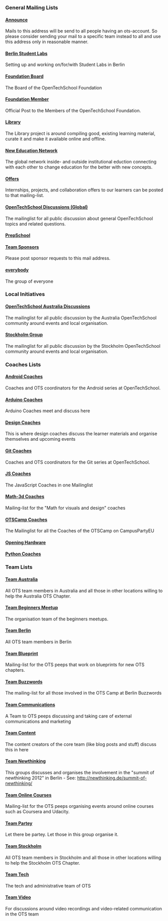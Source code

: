 ### General Mailing Lists 


#### [Announce](https://groups.google.com/a/opentechschool.org/forum/?fromgroups#!forum/announce)

Mails to this address will be send to all people having an ots-account. So please consider sending your mail to a specific team instead to all and use this address only in reasonable manner.

#### [Berlin Student Labs](https://groups.google.com/a/opentechschool.org/forum/?fromgroups#!forum/berlin.studentlabs)

Setting up and working on/for/with Student Labs in Berlin

#### [Foundation Board](https://groups.google.com/a/opentechschool.org/forum/?fromgroups#!forum/foundation.board)

The Board of the OpenTechSchool Foundation

#### [Foundation Member](https://groups.google.com/a/opentechschool.org/forum/?fromgroups#!forum/foundation.members)

Official Post to the Members of the OpenTechSchool Foundation.

#### [Library](https://groups.google.com/a/opentechschool.org/forum/?fromgroups#!forum/library)

The Library project is around compiling good, existing learning material, curate it and make it available online and offline.

#### [New Education Network](https://groups.google.com/a/opentechschool.org/forum/?fromgroups#!forum/new.edu.network)

The global network inside- and outside institutional eduction connecting with each other to change education for the better with new concepts.

#### [Offers](https://groups.google.com/a/opentechschool.org/forum/?fromgroups#!forum/offers)

Internships, projects, and collaboration offers to our learners can be posted to that mailing-list.

#### [OpenTechSchool Discussions (Global)](https://groups.google.com/a/opentechschool.org/forum/?fromgroups#!forum/discuss.global)

The mailinglist for all public discussion about general OpenTechSchool topics and related questions.

#### [PrepSchool](https://groups.google.com/a/opentechschool.org/forum/?fromgroups#!forum/prepschool)

#### [Team Sponsors](https://groups.google.com/a/opentechschool.org/forum/?fromgroups#!forum/sponsors)

Please post sponsor requests to this mail address.

#### [everybody](https://groups.google.com/a/opentechschool.org/forum/?fromgroups#!forum/everybody)

The group of everyone


### Local Initiatives


#### [OpenTechSchool Australia Discussions](https://groups.google.com/a/opentechschool.org/forum/?fromgroups#!forum/discuss.australia)

The mailinglist for all public discussion by the Australia OpenTechSchool community around events and local organisation.

#### [Stockholm Group](https://groups.google.com/a/opentechschool.org/forum/?fromgroups#!forum/discuss.stockholm)

The mailinglist for all public discussion by the Stockholm OpenTechSchool community around events and local organisation.

### Coaches Lists 

#### [Android Coaches](https://groups.google.com/a/opentechschool.org/forum/?fromgroups#!forum/coaches.android)

Coaches and OTS coordinators for the Android series at OpenTechSchool.

#### [Arduino Coaches](https://groups.google.com/a/opentechschool.org/forum/?fromgroups#!forum/coaches.arduino)

Arduino Coaches meet and discuss here

#### [Design Coaches](https://groups.google.com/a/opentechschool.org/forum/?fromgroups#!forum/coaches.design)

This is where design coaches discuss the learner materials and organise themselves and upcoming events

#### [Git Coaches](https://groups.google.com/a/opentechschool.org/forum/?fromgroups#!forum/coaches.git)

Coaches and OTS coordinators for the Git series at OpenTechSchool.

#### [JS Coaches](https://groups.google.com/a/opentechschool.org/forum/?fromgroups#!forum/coaches.js)

The JavaScript Coaches in one Mailinglist

#### [Math-3d Coaches](https://groups.google.com/a/opentechschool.org/forum/?fromgroups#!forum/coaches.math-3d)

Mailing-list for the "Math for visuals and design" coaches

#### [OTSCamp Coaches](https://groups.google.com/a/opentechschool.org/forum/?fromgroups#!forum/coaches.otscamp)

The Mailinglist for all the Coaches of the OTSCamp on CampusPartyEU

#### [Opening Hardware](https://groups.google.com/a/opentechschool.org/forum/?fromgroups#!forum/coaches.opening-hardware)

#### [Python Coaches](https://groups.google.com/a/opentechschool.org/forum/?fromgroups#!forum/coaches.python)


### Team Lists 


#### [Team Australia](https://groups.google.com/a/opentechschool.org/forum/?fromgroups#!forum/team.australia)

All OTS team members in Australia and all those in other locations willing to help the Australia OTS Chapter.

#### [Team Beginners Meetup](https://groups.google.com/a/opentechschool.org/forum/?fromgroups#!forum/team.beginners-meetup)

The organisation team of the beginners meetups.

#### [Team Berlin](https://groups.google.com/a/opentechschool.org/forum/?fromgroups#!forum/team.berlin)

All OTS team members in Berlin

#### [Team Blueprint](https://groups.google.com/a/opentechschool.org/forum/?fromgroups#!forum/team.blueprint)

Mailing-list for the OTS peeps that work on blueprints for new OTS chapters.

#### [Team Buzzwords](https://groups.google.com/a/opentechschool.org/forum/?fromgroups#!forum/team.buzzwords)

The mailing-list for all those involved in the OTS Camp at Berlin Buzzwords

#### [Team Communications](https://groups.google.com/a/opentechschool.org/forum/?fromgroups#!forum/team.communications)

A Team to OTS peeps discussing and taking care of external communications and marketing

#### [Team Content](https://groups.google.com/a/opentechschool.org/forum/?fromgroups#!forum/team.content)

The content creators of the core team (like blog posts and stuff) discuss this in here

#### [Team Newthinking](https://groups.google.com/a/opentechschool.org/forum/?fromgroups#!forum/team.newthinking)

This groups discusses and organises the involvement in the "summit of newthinking 2012" in Berlin - See:  http://newthinking.de/summit-of-newthinking/

#### [Team Online Courses](https://groups.google.com/a/opentechschool.org/forum/?fromgroups#!forum/team.online-courses)

Mailing-list for the OTS peeps organising events around online courses such as Coursera and Udacity.

#### [Team Partey](https://groups.google.com/a/opentechschool.org/forum/?fromgroups#!forum/team.partey)

Let there be partey. Let those in this group organise it.

#### [Team Stockholm](https://groups.google.com/a/opentechschool.org/forum/?fromgroups#!forum/team.stockholm)

All OTS team members in Stockholm and all those in other locations willing to help the Stockholm OTS Chapter.

#### [Team Tech](https://groups.google.com/a/opentechschool.org/forum/?fromgroups#!forum/team.tech)

The tech and administrative team of OTS

#### [Team Video](https://groups.google.com/a/opentechschool.org/forum/?fromgroups#!forum/team.video)

For discussions around video recordings and video-related communication in the OTS team
